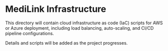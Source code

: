 # MediLink Infrastructure

This directory will contain cloud infrastructure as code (IaC) scripts for AWS or Azure deployment, including load balancing, auto-scaling, and CI/CD pipeline configurations.

Details and scripts will be added as the project progresses.
